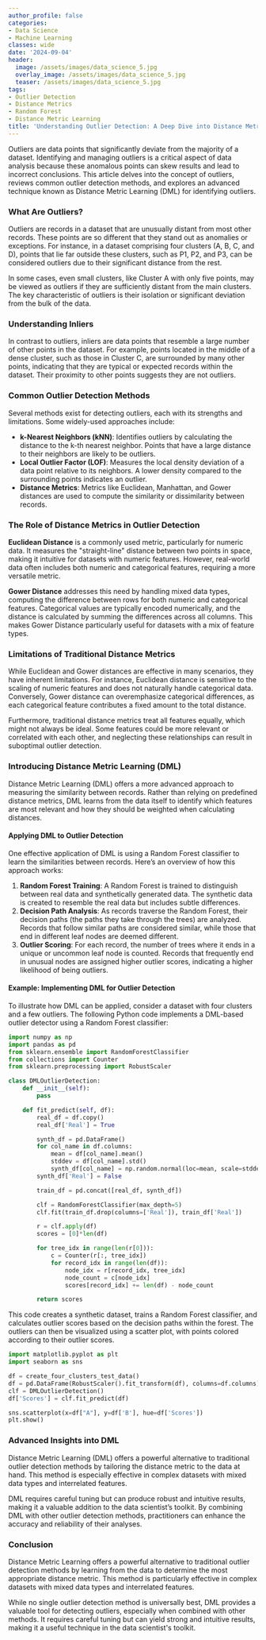 ```yaml
---
author_profile: false
categories:
- Data Science
- Machine Learning
classes: wide
date: '2024-09-04'
header:
  image: /assets/images/data_science_5.jpg
  overlay_image: /assets/images/data_science_5.jpg
  teaser: /assets/images/data_science_5.jpg
tags:
- Outlier Detection
- Distance Metrics
- Random Forest
- Distance Metric Learning
title: 'Understanding Outlier Detection: A Deep Dive into Distance Metric Learning'
---
```


Outliers are data points that significantly deviate from the majority of a dataset. Identifying and managing outliers is a critical aspect of data analysis because these anomalous points can skew results and lead to incorrect conclusions. This article delves into the concept of outliers, reviews common outlier detection methods, and explores an advanced technique known as Distance Metric Learning (DML) for identifying outliers.

### What Are Outliers?

Outliers are records in a dataset that are unusually distant from most other records. These points are so different that they stand out as anomalies or exceptions. For instance, in a dataset comprising four clusters (A, B, C, and D), points that lie far outside these clusters, such as P1, P2, and P3, can be considered outliers due to their significant distance from the rest.

In some cases, even small clusters, like Cluster A with only five points, may be viewed as outliers if they are sufficiently distant from the main clusters. The key characteristic of outliers is their isolation or significant deviation from the bulk of the data.

### Understanding Inliers

In contrast to outliers, inliers are data points that resemble a large number of other points in the dataset. For example, points located in the middle of a dense cluster, such as those in Cluster C, are surrounded by many other points, indicating that they are typical or expected records within the dataset. Their proximity to other points suggests they are not outliers.

### Common Outlier Detection Methods

Several methods exist for detecting outliers, each with its strengths and limitations. Some widely-used approaches include:

- **k-Nearest Neighbors (kNN)**: Identifies outliers by calculating the distance to the k-th nearest neighbor. Points that have a large distance to their neighbors are likely to be outliers.
- **Local Outlier Factor (LOF)**: Measures the local density deviation of a data point relative to its neighbors. A lower density compared to the surrounding points indicates an outlier.
- **Distance Metrics**: Metrics like Euclidean, Manhattan, and Gower distances are used to compute the similarity or dissimilarity between records.

### The Role of Distance Metrics in Outlier Detection

**Euclidean Distance** is a commonly used metric, particularly for numeric data. It measures the "straight-line" distance between two points in space, making it intuitive for datasets with numeric features. However, real-world data often includes both numeric and categorical features, requiring a more versatile metric.

**Gower Distance** addresses this need by handling mixed data types, computing the difference between rows for both numeric and categorical features. Categorical values are typically encoded numerically, and the distance is calculated by summing the differences across all columns. This makes Gower Distance particularly useful for datasets with a mix of feature types.

### Limitations of Traditional Distance Metrics

While Euclidean and Gower distances are effective in many scenarios, they have inherent limitations. For instance, Euclidean distance is sensitive to the scaling of numeric features and does not naturally handle categorical data. Conversely, Gower distance can overemphasize categorical differences, as each categorical feature contributes a fixed amount to the total distance.

Furthermore, traditional distance metrics treat all features equally, which might not always be ideal. Some features could be more relevant or correlated with each other, and neglecting these relationships can result in suboptimal outlier detection.

### Introducing Distance Metric Learning (DML)

Distance Metric Learning (DML) offers a more advanced approach to measuring the similarity between records. Rather than relying on predefined distance metrics, DML learns from the data itself to identify which features are most relevant and how they should be weighted when calculating distances.

#### Applying DML to Outlier Detection

One effective application of DML is using a Random Forest classifier to learn the similarities between records. Here’s an overview of how this approach works:

1. **Random Forest Training**: A Random Forest is trained to distinguish between real data and synthetically generated data. The synthetic data is created to resemble the real data but includes subtle differences.
2. **Decision Path Analysis**: As records traverse the Random Forest, their decision paths (the paths they take through the trees) are analyzed. Records that follow similar paths are considered similar, while those that end in different leaf nodes are deemed different.
3. **Outlier Scoring**: For each record, the number of trees where it ends in a unique or uncommon leaf node is counted. Records that frequently end in unusual nodes are assigned higher outlier scores, indicating a higher likelihood of being outliers.

#### Example: Implementing DML for Outlier Detection

To illustrate how DML can be applied, consider a dataset with four clusters and a few outliers. The following Python code implements a DML-based outlier detector using a Random Forest classifier:

```python
import numpy as np
import pandas as pd
from sklearn.ensemble import RandomForestClassifier
from collections import Counter
from sklearn.preprocessing import RobustScaler

class DMLOutlierDetection:
    def __init__(self):
        pass

    def fit_predict(self, df):
        real_df = df.copy()
        real_df['Real'] = True

        synth_df = pd.DataFrame() 
        for col_name in df.columns:
            mean = df[col_name].mean()
            stddev = df[col_name].std()
            synth_df[col_name] = np.random.normal(loc=mean, scale=stddev, size=len(df))
        synth_df['Real'] = False

        train_df = pd.concat([real_df, synth_df])

        clf = RandomForestClassifier(max_depth=5)
        clf.fit(train_df.drop(columns=['Real']), train_df['Real'])

        r = clf.apply(df)
        scores = [0]*len(df)

        for tree_idx in range(len(r[0])): 
            c = Counter(r[:, tree_idx]) 
            for record_idx in range(len(df)): 
                node_idx = r[record_idx, tree_idx]
                node_count = c[node_idx]
                scores[record_idx] += len(df) - node_count

        return scores
```

This code creates a synthetic dataset, trains a Random Forest classifier, and calculates outlier scores based on the decision paths within the forest. The outliers can then be visualized using a scatter plot, with points colored according to their outlier scores.

```python
import matplotlib.pyplot as plt
import seaborn as sns

df = create_four_clusters_test_data()
df = pd.DataFrame(RobustScaler().fit_transform(df), columns=df.columns)
clf = DMLOutlierDetection()
df['Scores'] = clf.fit_predict(df)

sns.scatterplot(x=df["A"], y=df['B'], hue=df['Scores'])
plt.show()
```

### Advanced Insights into DML

Distance Metric Learning (DML) offers a powerful alternative to traditional outlier detection methods by tailoring the distance metric to the data at hand. This method is especially effective in complex datasets with mixed data types and interrelated features.

DML requires careful tuning but can produce robust and intuitive results, making it a valuable addition to the data scientist’s toolkit. By combining DML with other outlier detection methods, practitioners can enhance the accuracy and reliability of their analyses.

### Conclusion

Distance Metric Learning offers a powerful alternative to traditional outlier detection methods by learning from the data to determine the most appropriate distance metric. This method is particularly effective in complex datasets with mixed data types and interrelated features.

While no single outlier detection method is universally best, DML provides a valuable tool for detecting outliers, especially when combined with other methods. It requires careful tuning but can yield strong and intuitive results, making it a useful technique in the data scientist's toolkit.